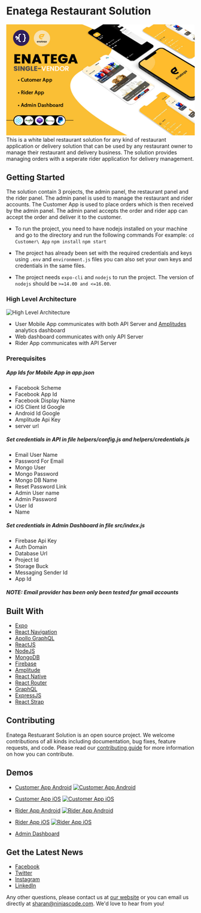 # Enatega Restaurant Solution

![Project thumbnail](./contributingGuides/thumbnail.png)
This is a white label restaurant solution for any kind of restaurant application or delivery solution that can be used by any restaurant owner to manage their restaurant and delivery business. The solution provides managing orders with a seperate rider application for delivery management.

## Getting Started

The solution contain 3 projects, the admin panel, the restaurant panel and the rider panel. The admin panel is used to manage the restaurant and rider accounts. The Customer App is used to place orders which is then received by the admin panel. The admin panel accepts the order and rider app can accept the order and deliver it to the customer.

- To run the project, you need to have nodejs installed on your machine and go to the directory and run the following commands
  For example:
  `cd Customer\ App`
  `npm install`
  `npm start`

- The project has already been set with the required credentials and keys using `.env` and `environment.js` files you can also set your own keys and credentials in the same files.

- The project needs `expo-cli` and `nodejs` to run the project. The version of `nodejs` should be `>=14.00 and <=16.00`.

### High Level Architecture

![High Level Architecture](https://3875726860-files.gitbook.io/~/files/v0/b/gitbook-legacy-files/o/assets%2F-LfOcDTetx0vXD_N4Zpk%2F-LmsvWhbsgLiqJ_MFIRd%2F-LmsvfAi5Dqcs8MHjkfC%2Farchitecture.png?alt=media&token=0a27057b-ac2b-490a-9745-4ee69372929e)

- User Mobile App communicates with both API Server and [Amplitudes](https://amplitude.com/) analytics dashboard
- Web dashboard communicates with only API Server
- Rider App communicates with API Server

### Prerequisites

##### App Ids for Mobile App in app.json

- Facebook Scheme
- Facebook App Id
- Facebook Display Name
- iOS Client Id Google
- Android Id Google
- Amplitude Api Key
- server url

##### Set credentials in API in file helpers/config.js and helpers/credentials.js

- Email User Name
- Password For Email
- Mongo User
- Mongo Password
- Mongo DB Name
- Reset Password Link
- Admin User name
- Admin Password
- User Id
- Name

##### Set credentials in Admin Dashboard in file src/index.js

- Firebase Api Key
- Auth Domain
- Database Url
- Project Id
- Storage Buck
- Messaging Sender Id
- App Id

##### NOTE: Email provider has been only been tested for gmail accounts

## Built With

- [Expo](https://expo.dev/)
- [React Navigation](https://reactnavigation.org/)
- [Apollo GraphQL](https://www.apollographql.com/)
- [ReactJS](https://reactjs.org/)
- [NodeJS](https://nodejs.org/en/)
- [MongoDB](https://www.mongodb.com/)
- [Firebase](https://firebase.google.com/)
- [Amplitude](https://amplitude.com/)
- [React Native](https://reactnative.dev/)
- [React Router](https://reactrouter.com/)
- [GraphQL](https://graphql.org/)
- [ExpressJS](https://expressjs.com/)
- [React Strap](https://reactstrap.github.io/)

## Contributing

Enatega Restuarant Solution is an open source project. We welcome contributions of all kinds including documentation, bug fixes, feature requests, and code. Please read our [contributing guide](./contributingGuides/CONTRIBUTING.md) for more information on how you can contribute.

## Demos

- [Customer App Android](https://play.google.com/store/apps/details?id=com.enatega.vendor)
  [![Customer App Android](https://user-images.githubusercontent.com/551004/29770692-a20975c6-8bc6-11e7-8ab0-1cde275496e0.png)](https://play.google.com/store/apps/details?id=com.enatega.vendor)

- [Customer App iOS](https://apps.apple.com/pk/app/enatega/id1493209281)
  [![Customer App iOS](https://user-images.githubusercontent.com/551004/29770691-a2082ff4-8bc6-11e7-89a6-964cd405ea8e.png)](https://apps.apple.com/pk/app/enatega/id1493209281)

- [Rider App Android](https://play.google.com/store/apps/details?id=com.enatega.rider)
  [![Rider App Android](https://user-images.githubusercontent.com/551004/29770692-a20975c6-8bc6-11e7-8ab0-1cde275496e0.png)](https://play.google.com/store/apps/details?id=com.enatega.rider)

- [Rider App iOS](https://apps.apple.com/pk/app/enatega-rider-app/id1493291047)
  [![Rider App iOS](https://user-images.githubusercontent.com/551004/29770691-a2082ff4-8bc6-11e7-89a6-964cd405ea8e.png)](https://apps.apple.com/pk/app/enatega-rider-app/id1493291047)

- [Admin Dashboard](https://enatega.ninjascode.com/admin/dashboard)

## Get the Latest News

- [Facebook](https://www.facebook.com/enatega)
- [Twitter](https://twitter.com/EnategaA)
- [Instagram](https://www.instagram.com/enatega.nb/)
- [LinkedIn](https://www.linkedin.com/company/14583783/)

Any other questions, please contact us at [our website](https://enatega.com/) or you can email us directly at sharan@ninjascode.com. We'd love to hear from you!
